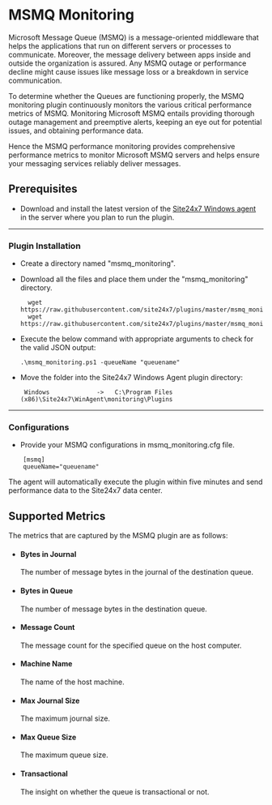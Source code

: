 # MSMQ Monitoring

Microsoft Message Queue (MSMQ) is a message-oriented middleware that helps the applications that run on different servers or processes to communicate. Moreover, the message delivery between apps inside and outside the organization is assured. Any MSMQ outage or performance decline might cause issues like message loss or a breakdown in service communication.

To determine whether the Queues are functioning properly, the MSMQ monitoring plugin continuously monitors the various critical performance metrics of MSMQ. Monitoring Microsoft MSMQ entails providing thorough outage management and preemptive alerts, keeping an eye out for potential issues, and obtaining performance data.

Hence the MSMQ performance monitoring provides comprehensive performance metrics to monitor Microsoft MSMQ servers and helps ensure your messaging services reliably deliver messages.
                                                                                              
## Prerequisites

- Download and install the latest version of the [Site24x7 Windows agent](https://www.site24x7.com/app/client#/admin/inventory/add-monitor) in the server where you plan to run the plugin. 


---



### Plugin Installation  

- Create a directory named "msmq_monitoring".
      
- Download all the files and place them under the "msmq_monitoring" directory.

		wget https://raw.githubusercontent.com/site24x7/plugins/master/msmq_monitoring/msmq_monitoring.ps1
		wget https://raw.githubusercontent.com/site24x7/plugins/master/msmq_monitoring/msmq_monitoring.cfg



- Execute the below command with appropriate arguments to check for the valid JSON output:

	 ```
	.\msmq_monitoring.ps1 -queueName "queuename"
	 ```
 
 - Move the folder into the  Site24x7 Windows Agent plugin directory: 

		Windows             ->   C:\Program Files (x86)\Site24x7\WinAgent\monitoring\Plugins
		
---

### Configurations

- Provide your MSMQ configurations in msmq_monitoring.cfg file.
```
    [msmq]
    queueName="queuename"
```	
		
The agent will automatically execute the plugin within five minutes and send performance data to the Site24x7 data center.

## Supported Metrics

The metrics that are captured by the MSMQ plugin are as follows:
 
 - #### Bytes in Journal
   The number of message bytes in the journal of the destination queue.
 
 - #### Bytes in Queue
   The number of message bytes in the destination queue.

 - #### Message Count
   The message count for the specified queue on the host computer.

 - #### Machine Name
   The name of the host machine.

 - #### Max Journal Size
   The maximum journal size.
 
 - #### Max Queue Size
   The maximum queue size.

 - #### Transactional
   The insight on whether the queue is transactional or not.


